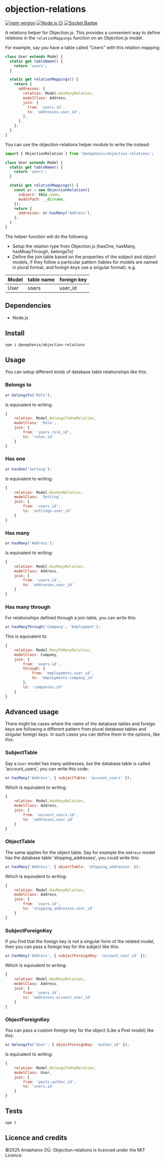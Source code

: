 # objection-relations

[![npm version](https://badge.fury.io/js/%40anephenix%2Fobjection-relations.svg)](https://badge.fury.io/js/%40anephenix%2Fobjection-relations) [![Node.js CI](https://github.com/anephenix/objection-relations/actions/workflows/node.js.yml/badge.svg)](https://github.com/anephenix/objection-relations/actions/workflows/node.js.yml) [![Socket Badge](https://socket.dev/api/badge/npm/package/@anephenix/objection-relations)](https://socket.dev/npm/package/@anephenix/objection-relations)

A relations helper for Objection.js. This provides a convenient way to define
relations in the `relationMappings` function on an Objection.js model.

For example, say you have a table called "Users" with this relation mapping:

```javascript
class User extends Model {
  static get tableName() {
    return 'users';
  }

  static get relationMappings() {
    return {
      addresses: {
        relation: Model.HasManyRelation,
        modelClass: Address,
        join: {
          from: 'users.id',
          to: 'addresses.user_id',
        },
      },
    };
  }
}
```

You can use the objection-relations helper module to write the instead:

```javascript
import { ObjectionRelation } from '@anephenix/objection-relations';

class User extends Model {
  static get tableName() {
    return 'users';
  }

  static get relationMappings() {
    const or = new ObjectionRelation({
      subject: this.name,
      modelPath: __dirname,
    });
    return {
      addresses: or.hasMany('Address'),
    };
  }
}
```

The helper function will do the following:

- Setup the relation type from Objection.js (hasOne, hasMany, hasMnayThrough, belongsTo)
- Define the join table based on the properties of the subject and object
  models, if they follow a particular pattern (tables for models are named in
  plural format, and foreign keys use a singular format). e.g.

| Model | table name | foreign key |
| ----- | ---------- | ----------- |
| User  | users      | user_id     |

## Dependencies

- Node.js

## Install

```shell
npm i @anephenix/objection-relations
```

## Usage

You can setup different kinds of database table relationships like this:

### Belongs to

```javascript
or.belongsTo('Role');
```

Is equivalent to writing:

```javascript
{
    relation: Model.BelongsToOneRelation,
    modelClass: 'Role',
    join: {
        from: 'users.role_id',
        to: 'roles.id'
    }
}
```

### Has one

```javascript
or.hasOne('Setting');
```

Is equivalent to writing:

```javascript
{
    relation: Model.HasOneRelation,
    modelClass: 'Setting',
    join: {
        from: 'users.id',
        to: 'settings.user_id'
    }
}
```

### Has many

```javascript
or.hasMany('Address');
```

Is equivalent to writing:

```javascript
{
    relation: Model.HasManyRelation,
    modelClass: Address,
    join: {
        from: 'users.id',
        to: 'addresses.user_id'
    }
}
```

### Has many through

For relationships defined through a join table, you can write this:

```javascript
or.hasManyThrough('Company', 'Employment');
```

This is equivalent to:

```javascript
{
    relation: Model.ManyToManyRelation,
    modelClass: Company,
    join: {
        from: 'users.id',
        through: {
            from: 'employments.user_id',
            to: 'employments.company_id'
        },
        to: 'companies.id'
    }
}
```

## Advanced usage

There might be cases where the name of the database tables and foreign keys are
following a different pattern from plural database tables and singular foreign
keys. In such cases you can define them in the options, like this:

### SubjectTable

Say a `User` model has many addresses, but the database table is called
'account_users', you can write this code:

```javascript
or.hasMany('Address', { subjectTable: 'account_users' });
```

Which is equivalent to writing:

```javascript
{
    relation: Model.HasManyRelation,
    modelClass: Address,
    join: {
        from: 'account_users.id',
        to: 'addresses.user_id'
    }
}
```

### ObjectTable

The same applies for the object table. Say for example the `Address` model has
the database table 'shipping_addresses', you could write this:

```javascript
or.hasMany('Address', { objectTable: 'shipping_addresses' });
```

Which is equivalent to writing:

```javascript
{
    relation: Model.HasManyRelation,
    modelClass: Address,
    join: {
        from: 'users.id',
        to: 'shipping_addresses.user_id'
    }
}
```

### SubjectForeignKey

If you find that the foreign key is not a singular form of the related model,
then you can pass a foreign key for the subject like this:

```javascript
or.hasMany('Address', { subjectForeignKey: 'account_user_id' });
```

Which is equivalent to writing:

```javascript
{
    relation: Model.HasManyRelation,
    modelClass: Address,
    join: {
        from: 'users.id',
        to: 'addresses.account_user_id'
    }
}
```

### ObjectForeignKey

You can pass a custom foreign key for the object (Like a Post model) like this:

```javascript
or.belongsTo('User', { objectForeignKey: 'author_id' });
```

Is equivalent to writing:

```javascript
{
    relation: Model.BelongsToOneRelation,
    modelClass: User,
    join: {
        from: 'posts.author_id',
        to: 'users.id'
    }
}
```

## Tests

```shell
npm t
```

## Licence and credits

&copy;2025 Anephenix OÜ. Objection-relations is licenced under the MIT Licence.

